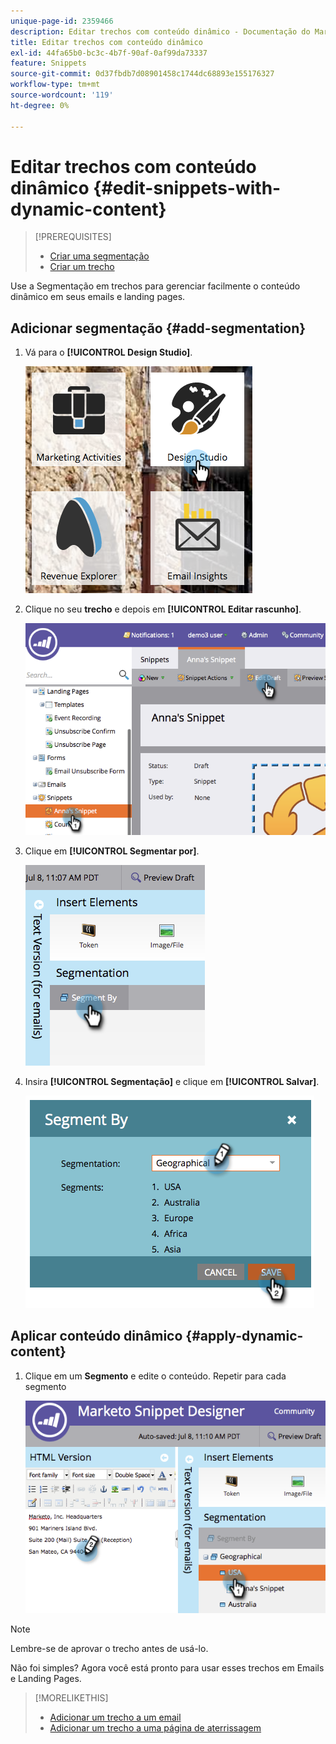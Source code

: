 ```yaml
---
unique-page-id: 2359466
description: Editar trechos com conteúdo dinâmico - Documentação do Marketo - Documentação do produto
title: Editar trechos com conteúdo dinâmico
exl-id: 44fa65b0-bc3c-4b7f-90af-0af99da73337
feature: Snippets
source-git-commit: 0d37fbdb7d08901458c1744dc68893e155176327
workflow-type: tm+mt
source-wordcount: '119'
ht-degree: 0%

---
```


# Editar trechos com conteúdo dinâmico {#edit-snippets-with-dynamic-content}

>[!PREREQUISITES]
>
>* [Criar uma segmentação](/help/marketo/product-docs/personalization/segmentation-and-snippets/segmentation/create-a-segmentation.md)
>* [Criar um trecho](/help/marketo/product-docs/personalization/segmentation-and-snippets/snippets/create-a-snippet.md)

Use a Segmentação em trechos para gerenciar facilmente o conteúdo dinâmico em seus emails e landing pages.

## Adicionar segmentação {#add-segmentation}

1. Vá para o **[!UICONTROL Design Studio]**.

   ![](assets/designstudio-1.png)

1. Clique no seu **trecho** e depois em **[!UICONTROL Editar rascunho]**.

   ![](assets/image2014-9-16-8-3a59-3a14.png)

1. Clique em **[!UICONTROL Segmentar por]**.

   ![](assets/image2014-9-16-8-3a59-3a27.png)

1. Insira **[!UICONTROL Segmentação]** e clique em **[!UICONTROL Salvar]**.

   ![](assets/image2014-9-16-8-3a59-3a42.png)

## Aplicar conteúdo dinâmico {#apply-dynamic-content}

1. Clique em um **Segmento** e edite o conteúdo. Repetir para cada segmento

   ![](assets/image2014-9-16-8-3a59-3a59.png)

>[!NOTE]
>
>Lembre-se de aprovar o trecho antes de usá-lo.

Não foi simples? Agora você está pronto para usar esses trechos em Emails e Landing Pages.

>[!MORELIKETHIS]
>
>* [Adicionar um trecho a um email](/help/marketo/product-docs/email-marketing/general/functions-in-the-editor/add-a-snippet-to-an-email.md)
>* [Adicionar um trecho a uma página de aterrissagem](/help/marketo/product-docs/demand-generation/landing-pages/personalizing-landing-pages/add-a-snippet-to-a-landing-page.md)
